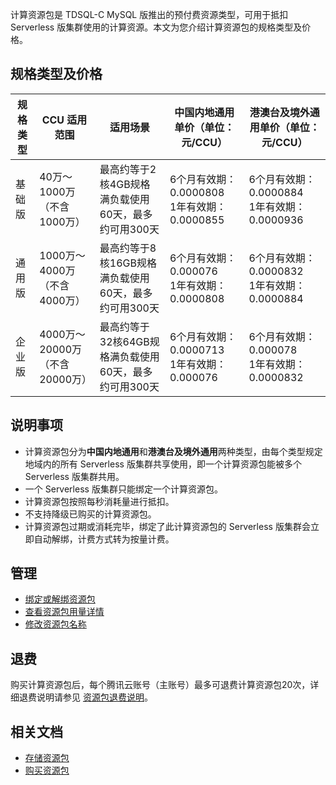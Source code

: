﻿计算资源包是 TDSQL-C MySQL 版推出的预付费资源类型，可用于抵扣 Serverless 版集群使用的计算资源。本文为您介绍计算资源包的规格类型及价格。
## 规格类型及价格
|规格类型|CCU 适用范围|适用场景|中国内地通用单价（单位：元/CCU）|港澳台及境外通用单价（单位：元/CCU）|
| ---- | ---- |---|---|---|
| 基础版|40万～1000万（不含1000万）| 最高约等于2核4GB规格满负载使用60天，最多约可用300天 | 6个月有效期：0.0000808<br>1年有效期：0.0000855  | 6个月有效期：0.0000884<br>1年有效期：0.0000936  | 
| 通用版 |1000万～4000万（不含4000万）|最高约等于8核16GB规格满负载使用60天，最多约可用300天|6个月有效期：0.000076<br>1年有效期：0.0000808 | 6个月有效期：0.0000832<br>1年有效期：0.0000884 | 
| 企业版 | 4000万～20000万（不含20000万）| 最高约等于32核64GB规格满负载使用60天，最多约可用300天 |6个月有效期：0.0000713<br>1年有效期：0.000076 | 6个月有效期：0.000078<br>1年有效期：0.0000832 |

## 说明事项
- 计算资源包分为**中国内地通用**和**港澳台及境外通用**两种类型，由每个类型规定地域内的所有 Serverless 版集群共享使用，即一个计算资源包能被多个 Serverless 版集群共用。
- 一个 Serverless 版集群只能绑定一个计算资源包。
- 计算资源包按照每秒消耗量进行抵扣。
- 不支持降级已购买的计算资源包。
- 计算资源包过期或消耗完毕，绑定了此计算资源包的 Serverless 版集群会立即自动解绑，计费方式转为按量计费。

## 管理
- [绑定或解绑资源包](https://cloud.tencent.com/document/product/1003/92592)
- [查看资源包用量详情](https://cloud.tencent.com/document/product/1003/92593)
- [修改资源包名称](https://cloud.tencent.com/document/product/1003/92594)

## 退费
购买计算资源包后，每个腾讯云账号（主账号）最多可退费计算资源包20次，详细退费说明请参见 [资源包退费说明](https://cloud.tencent.com/document/product/1003/92595)。

## 相关文档
- [存储资源包](https://cloud.tencent.com/document/product/1003/92590)
- [购买资源包](https://cloud.tencent.com/document/product/1003/92591)

